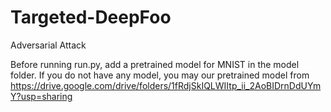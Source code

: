 # Targeted-DeepFoo
Adversarial Attack

Before running run.py, add a pretrained model for MNIST in the model folder. If you do not have any model, you may our pretrained model from https://drive.google.com/drive/folders/1fRdjSkIQLWIItp_ii_2AoBIDrnDdUYmY?usp=sharing
